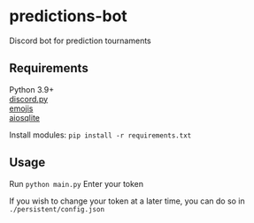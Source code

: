 # predictions-bot
Discord bot for prediction tournaments

## Requirements
Python 3.9+ \
[discord.py](https://pypi.org/project/discord.py/) \
[emojis](https://pypi.org/project/emojis/) \
[aiosqlite](https://pypi.org/project/aiosqlite/)

Install modules: `pip install -r requirements.txt`

## Usage
Run `python main.py` 
Enter your token

If you wish to change your token at a later time, you can do so in `./persistent/config.json`
